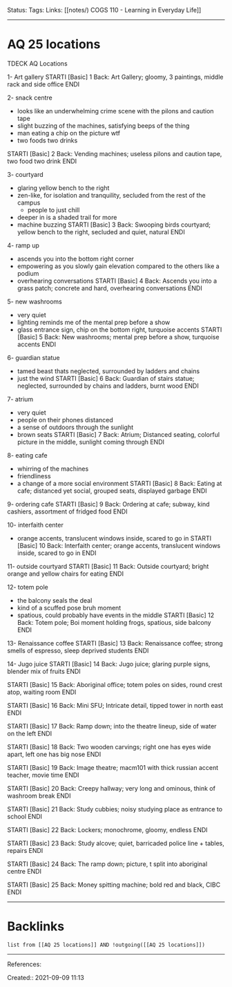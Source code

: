 Status: 
Tags: 
Links: [[notes/) COGS 110 - Learning in Everyday Life]]
___
# AQ 25 locations
TDECK
AQ Locations

1- Art gallery
STARTI [Basic] 1 Back: Art Gallery; gloomy, 3 paintings, middle rack and side office  <!--ID: 1631427382644--> ENDI

2- snack centre
- looks like an underwhelming crime scene with the pilons and caution tape
- slight buzzing of the machines, satisfying beeps of the thing
- man eating a chip on the picture wtf
- two foods two drinks

STARTI [Basic]  2 Back: Vending machines; useless pilons and caution tape, two food two drink   <!--ID: 1631427382654--> ENDI


3- courtyard
- glaring yellow bench to the right
- zen-like, for isolation and tranquility, secluded from the rest of the campus
	- people to just chill
- deeper in is a shaded trail for more 
- machine buzzing
STARTI [Basic]  3 Back: Swooping birds courtyard; yellow bench to the right, secluded and quiet, natural  <!--ID: 1631427382664--> ENDI

4- ramp up
- ascends you into the bottom right corner
- empowering as you slowly gain elevation compared to the others like a podium
- overhearing conversations
STARTI [Basic]  4 Back: Ascends you into a grass patch; concrete and hard, overhearing conversations   <!--ID: 1631427382674--> ENDI


5- new washrooms
- very quiet
- lighting reminds me of the mental prep before a show
- glass entrance sign, chip on the bottom right, turquoise accents
STARTI [Basic]  5 Back: New washrooms; mental prep before a show, turquoise accents  <!--ID: 1631427382682--> ENDI

6- guardian statue
- tamed beast thats neglected, surrounded by ladders and chains
- just the wind
STARTI [Basic]  6 Back: Guardian of stairs statue; neglected, surrounded by chains and ladders, burnt wood  <!--ID: 1631427382692--> ENDI

7- atrium
- very quiet
- people on their phones distanced
- a sense of outdoors through the sunlight
- brown seats
STARTI [Basic]  7 Back: Atrium; Distanced seating, colorful picture in the middle, sunlight coming through  <!--ID: 1631427382701--> ENDI

8- eating cafe
- whirring of the machines
- friendliness
- a change of a more social environment
STARTI [Basic]  8 Back: Eating at cafe; distanced yet social, grouped seats, displayed garbage  <!--ID: 1631427382709--> ENDI

9- ordering cafe
STARTI [Basic]  9 Back: Ordering at cafe; subway, kind cashiers, assortment of fridged food  <!--ID: 1631427382719--> ENDI

10- interfaith center
- orange accents, translucent windows inside, scared to go in
STARTI [Basic]  10 Back: Interfaith center; orange accents, translucent windows inside, scared to go in  <!--ID: 1631427382728--> ENDI

11- outside courtyard
STARTI [Basic]  11 Back: Outside courtyard; bright orange and yellow chairs for eating   <!--ID: 1631427382738--> ENDI

12- totem pole
- the balcony seals the deal
- kind of a scuffed pose bruh moment
- spatious, could probably have events in the middle
STARTI [Basic]  12 Back: Totem pole; Boi moment holding frogs, spatious, side balcony  <!--ID: 1631427382749--> ENDI

13- Renaissance coffee
STARTI [Basic]  13 Back: Renaissance coffee; strong smells of espresso, sleep deprived students  <!--ID: 1631427382759--> ENDI

14- Jugo juice
STARTI [Basic]  14 Back: Jugo juice; glaring purple signs, blender mix of fruits  <!--ID: 1631427382769--> ENDI

STARTI [Basic]  15 Back: Aboriginal office; totem poles on sides, round crest atop, waiting room   <!--ID: 1631427382779--> ENDI

STARTI [Basic]  16 Back: Mini SFU; Intricate detail, tipped tower in north east  <!--ID: 1631427382788--> ENDI

STARTI [Basic]  17 Back: Ramp down; into the theatre lineup, side of water on the left  <!--ID: 1631427382798--> ENDI

STARTI [Basic]  18 Back: Two wooden carvings; right one has eyes wide apart, left one has big nose  <!--ID: 1631427382808--> ENDI

STARTI [Basic]  19 Back: Image theatre; macm101 with thick russian accent teacher, movie time <!--ID: 1631427382817--> ENDI

STARTI [Basic]  20 Back: Creepy hallway; very long and ominous, think of washroom break  <!--ID: 1631427382827--> ENDI

STARTI [Basic]  21 Back: Study cubbies; noisy studying place as entrance to school <!--ID: 1631427382836--> ENDI

STARTI [Basic]  22 Back: Lockers; monochrome, gloomy, endless <!--ID: 1631427382846--> ENDI

STARTI [Basic]  23 Back: Study alcove; quiet, barricaded police line + tables, repairs  <!--ID: 1631427382855--> ENDI

STARTI [Basic]  24 Back: The ramp down; picture, t split into aboriginal centre  <!--ID: 1631427382865--> ENDI

STARTI [Basic]  25 Back: Money spitting machine; bold red and black, CIBC <!--ID: 1631427382874--> ENDI
___
# Backlinks
```dataview
list from [[AQ 25 locations]] AND !outgoing([[AQ 25 locations]])
```
___
References:

Created:: 2021-09-09 11:13
